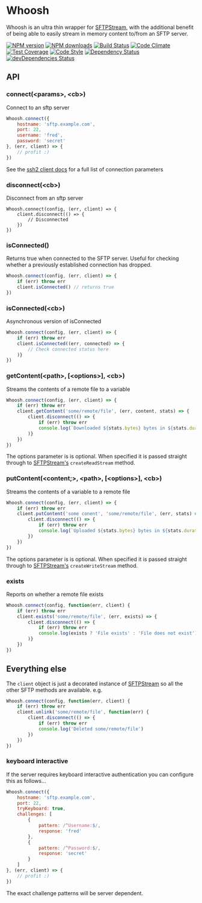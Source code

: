 # Whoosh
Whoosh is an ultra thin wrapper for [SFTPStream](https://github.com/mscdex/ssh2-streams/blob/master/SFTPStream.md), with the additional benefit of being able to easily stream in memory content to/from an SFTP server.

[![NPM version](https://img.shields.io/npm/v/whoosh.svg?style=flat-square)](https://www.npmjs.com/package/whoosh)
[![NPM downloads](https://img.shields.io/npm/dm/whoosh.svg?style=flat-square)](https://www.npmjs.com/package/whoosh)
[![Build Status](https://img.shields.io/travis/guidesmiths/whoosh/master.svg)](https://travis-ci.org/guidesmiths/whoosh)
[![Code Climate](https://codeclimate.com/github/guidesmiths/whoosh/badges/gpa.svg)](https://codeclimate.com/github/guidesmiths/whoosh)
[![Test Coverage](https://codeclimate.com/github/guidesmiths/whoosh/badges/coverage.svg)](https://codeclimate.com/github/guidesmiths/whoosh/coverage)
[![Code Style](https://img.shields.io/badge/code%20style-imperative-brightgreen.svg)](https://github.com/guidesmiths/eslint-config-imperative)
[![Dependency Status](https://david-dm.org/guidesmiths/whoosh.svg)](https://david-dm.org/guidesmiths/whoosh)
[![devDependencies Status](https://david-dm.org/guidesmiths/whoosh/dev-status.svg)](https://david-dm.org/guidesmiths/whoosh?type=dev)

## API

### connect(&lt;params&gt;, &lt;cb&gt;)
Connect to an sftp server
```js
Whoosh.connect({
    hostname: 'sftp.example.com',
    port: 22,
    username: 'fred',
    password: 'secret'
}, (err, client) => {
    // profit :)
})
```
See the [ssh2 client docs](https://github.com/mscdex/ssh2#client-methods) for a full list of connection parameters

### disconnect(&lt;cb&gt;)
Disconnect from an sftp server
```
Whoosh.connect(config, (err, client) => {
    client.disconnect(() => {
        // Disconnected
    })
})
```

### isConnected()
Returns true when connected to the SFTP server. Useful for checking whether a previously established connection has dropped.
```js
Whoosh.connect(config, (err, client) => {
    if (err) throw err
    client.isConnected() // returns true
})
```

### isConnected(&lt;cb&gt;)
Asynchronous version of isConnected
```js
Whoosh.connect(config, (err, client) => {
    if (err) throw err
    client.isConnected((err, connected) => {
        // Check connected status here
    )}
})
```

### getContent(&lt;path&gt;, [&lt;options&gt;], &lt;cb&gt;)
Streams the contents of a remote file to a variable
```js
Whoosh.connect(config, (err, client) => {
    if (err) throw err
    client.getContent('some/remote/file', (err, content, stats) => {
        client.disconnect(() => {
            if (err) throw err
            console.log(`Downloaded ${stats.bytes} bytes in ${stats.duration} ms`)
        )}
    })
})
```
The options parameter is is optional. When specified it is passed straight through to [SFTPStream's](https://github.com/mscdex/ssh2-streams/blob/master/SFTPStream.md) ```createReadStream``` method.

### putContent(&lt;content;&gt;, &lt;path&gt;, [&lt;options&gt;], &lt;cb&gt;)
Streams the contents of a variable to a remote file
```js
Whoosh.connect(config, (err, client) => {
    if (err) throw err
    client.putContent('some conent', 'some/remote/file', (err, stats) => {
        client.disconnect(() => {
            if (err) throw err
            console.log(`Uploaded ${stats.bytes} bytes in ${stats.duration} ms`)
        })
    })
})
```
The options parameter is is optional. When specified it is passed straight through to [SFTPStream's](https://github.com/mscdex/ssh2-streams/blob/master/SFTPStream.md) ```createWriteStream``` method.

### exists
Reports on whether a remote file exists
```js
Whoosh.connect(config, function(err, client) {
    if (err) throw err
    client.exists('some/remote/file', (err, exists) => {
        client.disconnect(() => {
            if (err) throw err
            console.log(exists ? 'File exists' : 'File does not exist')
        )}
    })
})
```

## Everything else

The ```client``` object is just a decorated instance of [SFTPStream](https://github.com/mscdex/ssh2-streams/blob/master/SFTPStream.md) so all the other SFTP methods are available. e.g.
```js
Whoosh.connect(config, function(err, client) {
    if (err) throw err
    client.unlink('some/remote/file', function(err) {
        client.disconnect(() => {
            if (err) throw err
            console.log('Deleted some/remote/file')
        })
    })
})
```

### keyboard interactive
If the server requires keyboard interactive authentication you can configure this as follows...

```js
Whoosh.connect({
    hostname: 'sftp.example.com',
    port: 22,
    tryKeyboard: true,
    challenges: [
        {
            pattern: /^Username:$/,
            response: 'fred'
        },
        {
            pattern: /^Password:$/,
            response: 'secret'
        }
    ]
}, (err, client) => {
    // profit :)
})
```
The exact challenge patterns will be server dependent.
